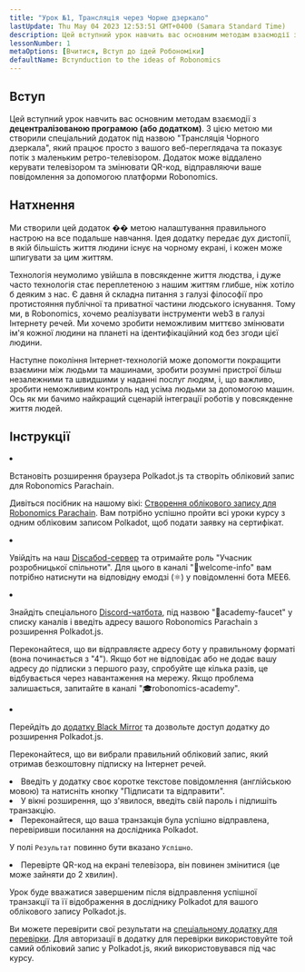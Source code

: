 ```yaml
---
title: "Урок №1, Трансляція через Чорне дзеркало"
lastUpdate: Thu May 04 2023 12:53:51 GMT+0400 (Samara Standard Time)
description: Цей вступний урок навчить вас основним методам взаємодії з децентралізованою програмою (або додатком).
lessonNumber: 1
metaOptions: [Вчитися, Вступ до ідей Робономіки]
defaultName: Вступduction to the ideas of Robonomics
---
```


## Вступ

Цей вступний урок навчить вас основним методам взаємодії з **децентралізованою програмою (або додатком)**. З цією метою ми створили спеціальний додаток під назвою "Трансляція Чорного дзеркала", який працює просто з вашого веб-переглядача та показує потік з маленьким ретро-телевізором. Додаток може віддалено керувати телевізором та змінювати QR-код, відправляючи ваше повідомлення за допомогою платформи Robonomics.

## Натхнення

Ми створили цей додаток �� метою налаштування правильного настрою на все подальше навчання. Ідея додатку передає дух дистопії, в якій більшість життя людини існує на чорному екрані, і кожен може шпигувати за цим життям.

Технологія неумолимо увійшла в повсякденне життя людства, і дуже часто технологія стає переплетеною з нашим життям глибше, ніж хотіло б деяким з нас. Є давня й складна питання з галузі філософії про протистояння публічної та приватної частини людського існування. Тому ми, в Robonomics, хочемо реалізувати інструменти web3 в галузі Інтернету речей. Ми хочемо зробити неможливим миттєво змінювати ім'я кожної людини на планеті на ідентифікаційний код без згоди цієї людини.

Наступне покоління Інтернет-технологій може допомогти покращити взаємини між людьми та машинами, зробити розумні пристрої більш незалежними та швидшими у наданні послуг людям, і, що важливо, зробити неможливим контроль над усіма людьми за допомогою машин. Ось як ми бачимо найкращий сценарій інтеграції роботів у повсякденне життя людей.

## Інструкції

<List type="numbers">

<li>

Встановіть розширення браузера Polkadot.js та створіть обліковий запис для Robonomics Parachain.

Дивіться посібник на нашому вікі: [Створення облікового запису для Robonomics Parachain](https://wiki.robonomics.netwабоk/docs/create-account-in-dapp/). Вам потрібно успішно пройти всі уроки курсу з одним обліковим записом Polkadot, щоб подати заявку на сертифікат.

</li>

<li>

Увійдіть на наш [Discабоd-сервер](https://discабоd.gg/xqDgG3EGm9) та отримайте роль "Учасник розробницької спільноти". Для цього в каналі "👋welcome-info" вам потрібно натиснути на відповідну емодзі (⚛️) у повідомленні бота MEE6.

</li>

<li>

Знайдіть спеціального [Discord-чатбота](https://discord.com/channels/803947358492557312/944186892038053899), під назвою "🚰academy-faucet" у списку каналів і введіть адресу вашого Robonomics Parachain з розширення Polkadot.js.

Переконайтеся, що ви відправляєте адресу боту у правильному форматі (вона починається з "4"). Якщо бот не відповідає або не додає вашу адресу до підписки з першого разу, спробуйте ще кілька разів, це відбувається через навантаження на мережу. Якщо проблема залишається, запитайте в каналі "🎓robonomics-academy".

</li>

<li>

Перейдіть до [додатку Black Mirror](https://blackmirror.robonomics.academy) та дозвольте доступ додатку до розширення Polkadot.js.

Переконайтеся, що ви вибрали правильний обліковий запис, який отримав безкоштовну підписку на Інтернет речей.

</li>

<li>
Введіть у додатку своє коротке текстове повідомлення (англійською мовою) та натисніть кнопку "Підписати та відправити". 
</li>

<li>
У вікні розширення, що з'явилося, введіть свій пароль і підпишіть транзакцію.
</li>

<li>
Переконайтеся, що ваша транзакція була успішно відправлена, перевіривши посилання на дослідника Polkadot.

У полі <code>Результат</code> повинно бути вказано <code>Успішно</code>.
</li>

<li>
Перевірте QR-код на екрані телевізора, він повинен змінитися (це може зайняти до 2 хвилин).
</li>
</List>

<Result>

Урок буде вважатися завершеним після відправлення успішної транзакції та її відображення в досліднику Polkadot для вашого облікового запису Polkadot.js.

Ви можете перевірити свої результати на [спеціальному додатку для перевірки](https://lk.robonomics.academy/). Для авторизації в додатку для перевірки використовуйте той самий обліковий запис у Polkadot.js, який використовувався під час курсу.

</Result>
